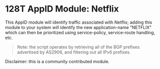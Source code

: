 # 128T AppID Module: Netflix

This AppID module will identify traffic associated with Netflix; adding this module to your system will identify the new application-name "NETFLIX" which can then be prioritized using service-policy, service-route handling, etc.

> Note: the script operates by retrieving all of the BGP prefixes advertised by AS2906, and filtering out all IPv6 prefixes.

Disclaimer: this is a community contributed module.
